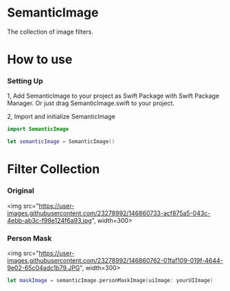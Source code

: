 # SemanticImage

The collection of image filters.

# How to use

### Setting Up

1, Add SemanticImage to your project as Swift Package with Swift Package Manager. 
   Or just drag SemanticImage.swift to your project.

2, Import and initialize SemanticImage

```swift
import SemanticImage
```

```swift
let semanticImage = SemanticImage()
```

# Filter Collection

### Original


 <img src="https://user-images.githubusercontent.com/23278992/146860733-acf875a5-043c-4ebb-ab3c-f98e124f6a93.jpg", width=300>


### Person Mask


 <img src="https://user-images.githubusercontent.com/23278992/146860762-01faf109-019f-4644-9e02-65c04adc1b79.JPG", width=300>


```swift
let maskImage = semanticImage.personMaskImage(uiImage: yourUIImage)
```
